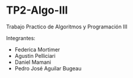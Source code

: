 # TP2-Algo-III
Trabajo Practico de Algoritmos y Programación III

Integrantes:

  - Federica Mortimer
  - Agustin Pelliciari
  - Daniel Mamani
  - Pedro José Aguilar Bugeau
